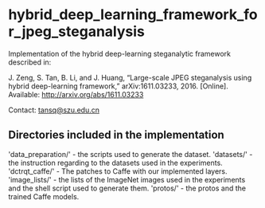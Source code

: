 # hybrid_deep_learning_framework_for_jpeg_steganalysis

Implementation of the hybrid deep-learning steganalytic framework described in: 

J. Zeng, S. Tan, B. Li, and J. Huang, “Large-scale JPEG steganalysis using hybrid deep-learning framework,” arXiv:1611.03233, 2016. [Online]. Available: http://arxiv.org/abs/1611.03233

Contact: tansq@szu.edu.cn

Directories included in the implementation
-----------------------------------------------------

'data_preparation/' - the scripts used to generate the dataset.
'datasets/' - the instruction regarding to the datasets used in the experiments.
'dctrqt_caffe/' - The patches to Caffe with our implemented layers.
'image_lists/' - the lists of the ImageNet images used in the experiments and the shell script used to generate them.
'protos/' - the protos and the trained Caffe models. 
